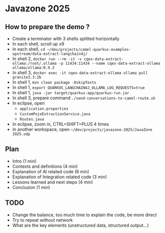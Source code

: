 # Javazone 2025

## How to prepare the demo ?

 + Create a terminator with 3 shells splitted horizontally
 + In each shell, scroll up x9
 + In each shell, `cd ~/dev/projects/camel-quarkus-examples-upstream/data-extract-langchain4j/`
 + In shell 2, `docker run --rm -it -v cqex-data-extract-ollama:/root/.ollama -p 11434:11434 --name cqex-data-extract-ollama ollama/ollama:0.9.3`
 + In shell 3, `docker exec -it cqex-data-extract-ollama ollama pull granite3.3:2b`
 + In shell 1, `mvn clean package -DskipTests`
 + In shell 1, `export QUARKUS_LANGCHAIN4J_OLLAMA_LOG_REQUESTS=true`
 + In shell 1, `java -jar target/quarkus-app/quarkus-run.jar`
 + In shell 3, prepare command `./send-conversations-to-camel-route.sh`
 + In eclipse, open
    + `application.properties`
    + `CustomPojoExtractionService.java`
    + `Routes.java`
 + In eclipse, zoom in, CTRL+SHIFT+PLUS 4 times
 + In another workspace, open `~/dev/projects/javazone-2025/JavaZone 2025.odp`

## Plan

 + Intro (1 min)
 + Contexts and definitions (4 min)
 + Explanation of AI related code (6 min)
 + Explanation of Integration related code (3 min)
 + Lessons learned and next steps (4 min)
 + Conclusion (1 min)

## TODO
 + Change the balance, too much time to explain the code, be more direct
 + Try to repeat without network
 + What are the key elements (unstructured data, structured output...)
